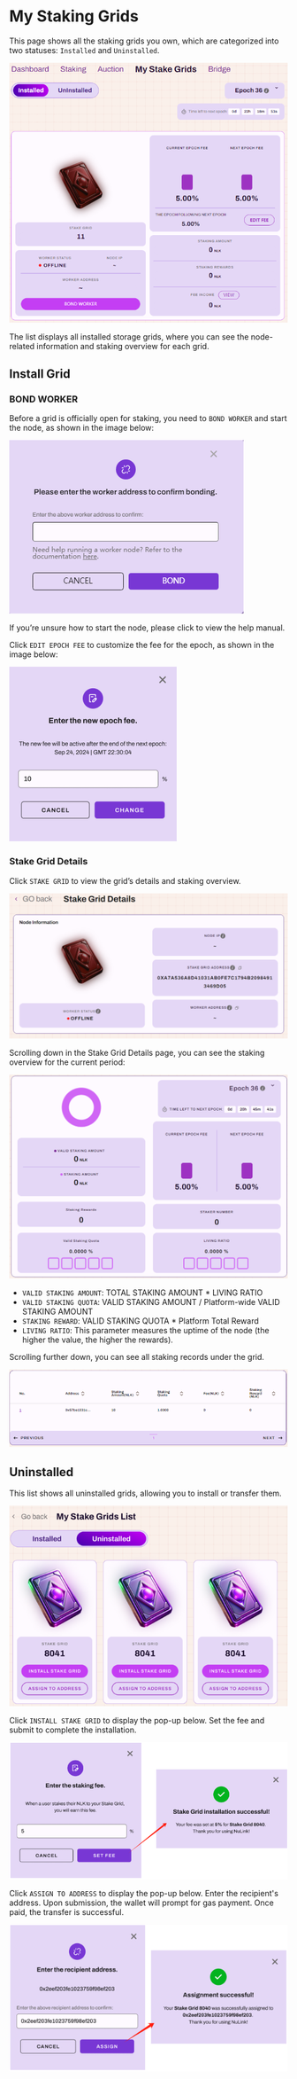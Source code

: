 # My Staking Grids

This page shows all the staking grids you own, which are categorized into two statuses: 
`Installed` and `Uninstalled`.

![My Staking Grids List](../../miscellaneous/img/dashboard/gridList.png)

The list displays all installed storage grids, where you can see the node-related information and staking overview for each grid.

## Install Grid

### BOND WORKER
Before a grid is officially open for staking, you need to `BOND WORKER` and start the node, 
as shown in the image below:

![Bond Worker](../../miscellaneous/img/dashboard/workerBond.png)

If you’re unsure how to start the node, please click to view the help manual.

Click `EDIT EPOCH FEE` to customize the fee for the epoch, as shown in the image below:

![Edit Epoch Fee](../../miscellaneous/img/dashboard/gridFee.png)

### Stake Grid Details
Click `STAKE GRID` to view the grid’s details and staking overview. 

![Edit Grid Details](../../miscellaneous/img/dashboard/gridDetail.png)

Scrolling down in the Stake Grid Details page, you can see the staking overview for the current period:

![Staking Grid Details](../../miscellaneous/img/dashboard/gridStakeDetail.png)

* `VALID STAKING AMOUNT`: TOTAL STAKING AMOUNT * LIVING RATIO
* `VALID STAKING QUOTA`: VALID STAKING AMOUNT / Platform-wide VALID STAKING AMOUNT
* `STAKING REWARD`: VALID STAKING QUOTA * Platform Total Reward
* `LIVING RATIO`: This parameter measures the uptime of the node (the higher the value, the higher the rewards).


Scrolling further down, you can see all staking records under the grid.

![Grid Staking Records](../../miscellaneous/img/dashboard/gridRecords.png)

## Uninstalled
   
This list shows all uninstalled grids, allowing you to install or transfer them. 

![Grid Uninstalled](../../miscellaneous/img/dashboard/gridUninstalled.png)

Click `INSTALL STAKE GRID` to display the pop-up below. Set the fee and submit to complete the installation.

![Enter the Staking Fee](../../miscellaneous/img/dashboard/gridInstall.png)

Click `ASSIGN TO ADDRESS` to display the pop-up below. 
Enter the recipient's address. Upon submission, the wallet will prompt for gas payment. 
Once paid, the transfer is successful.

![Assign Address](../../miscellaneous/img/dashboard/gridAssignAddress.png)



